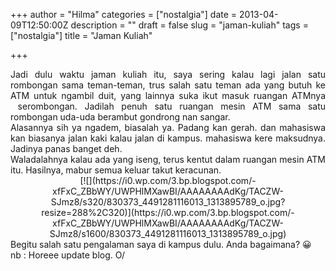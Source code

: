 +++
author = "Hilma"
categories = ["nostalgia"]
date = 2013-04-09T12:50:00Z
description = ""
draft = false
slug = "jaman-kuliah"
tags = ["nostalgia"]
title = "Jaman Kuliah"

+++

<div style="text-align: justify;">Jadi dulu waktu jaman kuliah itu, saya sering kalau lagi jalan satu rombongan sama teman-teman, trus salah satu teman ada yang butuh ke ATM untuk ngambil duit, yang lainnya suka ikut masuk ruangan ATMnya  serombongan. Jadilah penuh satu ruangan mesin ATM sama satu rombongan uda-uda berambut gondrong nan sangar. </div><span class="fullpost"></span>

<div style="text-align: justify;">Alasannya sih ya ngadem, biasalah ya. Padang kan gerah. dan mahasiswa kan biasanya jalan kaki kalau jalan di kampus. mahasiswa kere maksudnya. Jadinya panas banget deh. </div><div style="text-align: justify;">Waladalahnya kalau ada yang iseng, terus kentut dalam ruangan mesin ATM itu. Hasilnya, mabur semua keluar takut keracunan. </div><div style="text-align: justify;"></div><div class="separator" style="clear: both; text-align: center;">[![](https://i0.wp.com/3.bp.blogspot.com/-xfFxC_ZBbWY/UWPHlMXawBI/AAAAAAAAdKg/TACZW-SJmz8/s320/830373_4491281116013_1313895789_o.jpg?resize=288%2C320)](https://i0.wp.com/3.bp.blogspot.com/-xfFxC_ZBbWY/UWPHlMXawBI/AAAAAAAAdKg/TACZW-SJmz8/s1600/830373_4491281116013_1313895789_o.jpg)</div><div style="text-align: justify;"></div><div style="text-align: justify;">Begitu salah satu pengalaman saya di kampus dulu. Anda bagaimana? 😀</div><div style="text-align: justify;"></div><div style="text-align: justify;">nb : Horeee update blog. O/</div>

